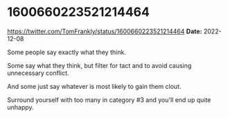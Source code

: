 # 1600660223521214464
https://twitter.com/TomFrankly/status/1600660223521214464
**Date:** 2022-12-08

Some people say exactly what they think.

Some say what they think, but filter for tact and to avoid causing unnecessary conflict.

And some just say whatever is most likely to gain them clout.

Surround yourself with too many in category #3 and you'll end up quite unhappy.
